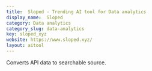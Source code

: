 ```yaml
---
title:  Sloped - Trending AI tool for Data analytics
display_name:  Sloped
category: Data analytics
category_slug: data-analytics
key: sloped_xyz
website: https://www.sloped.xyz/
layout: aitool
---
```


Converts API data to searchable source.

